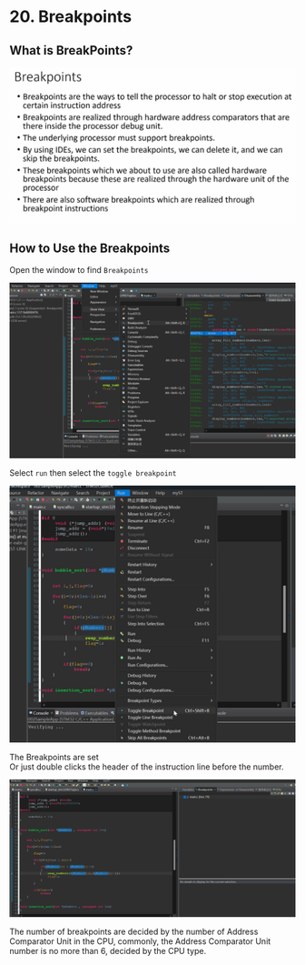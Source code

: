 # 20. Breakpoints



## What is BreakPoints?

![01](https://github.com/knightsummon/Mastering-Microcontroller-and-Embedded-Driver-Development/blob/main/6.%20Embedded%20Code%20Debugging%20Tips%20and%20Tricks/20.%20Breakpoints.assets/01.jpg)

## How to Use the Breakpoints

Open the window to find `Breakpoints`

![02](https://github.com/knightsummon/Mastering-Microcontroller-and-Embedded-Driver-Development/blob/main/6.%20Embedded%20Code%20Debugging%20Tips%20and%20Tricks/20.%20Breakpoints.assets/02.jpg)

Select `run` then select the `toggle breakpoint`

![03](https://github.com/knightsummon/Mastering-Microcontroller-and-Embedded-Driver-Development/blob/main/6.%20Embedded%20Code%20Debugging%20Tips%20and%20Tricks/20.%20Breakpoints.assets/03.jpg)

The Breakpoints are set  
Or just double clicks the header of the instruction line before the number.

![04](https://github.com/knightsummon/Mastering-Microcontroller-and-Embedded-Driver-Development/blob/main/6.%20Embedded%20Code%20Debugging%20Tips%20and%20Tricks/20.%20Breakpoints.assets/04.jpg)

The number of breakpoints are decided by the number of Address Comparator Unit in the CPU, commonly, the Address Comparator Unit number is no more than 6, decided by the CPU type.

 


